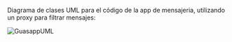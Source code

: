 Diagrama de clases UML para el código de la app de mensajeria, utilizando un proxy para filtrar mensajes:

![GuasappUML](https://github.com/user-attachments/assets/7a42a7f2-7901-4e9c-8c54-c037012e1940)
